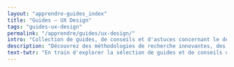```yaml
---
layout: "apprendre-guides_index"
title: "Guides – UX Design"
tags: "guides-ux-design"
permalink: "/apprendre/guides/ux-design/"
intro: "Collection de guides, de conseils et d'astuces concernant le design d'UX. Découvrez des méthodologies de recherche innovantes afin de comprendre les besoins et les frictions des utilisateurs. Explorez comme les teams UX à travers le monde restituent les résultats à l'équipe projet, gardent le cap sur les objectifs business et comment elles implémentent un écosystème de mesure des résultats."
description: "Découvrez des méthodologies de recherche innovantes, des techniques pour restituer les résultats et mesurer la performances des interfaces"
text-twtr: "En train d'explorer la sélection de guides et de conseils d'UX Design du @MagDuWebdesign"
---
```

